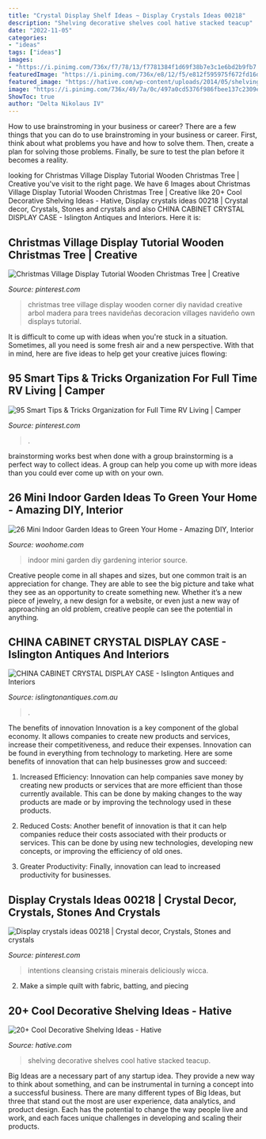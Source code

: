 ```yaml
---
title: "Crystal Display Shelf Ideas ~ Display Crystals Ideas 00218"
description: "Shelving decorative shelves cool hative stacked teacup"
date: "2022-11-05"
categories:
- "ideas"
tags: ["ideas"]
images:
- "https://i.pinimg.com/736x/f7/78/13/f7781384f1d69f38b7e3c1e6bd2b9fb7.jpg"
featuredImage: "https://i.pinimg.com/736x/e8/12/f5/e812f595975f672fd16d113a2aca17af.jpg"
featured_image: "https://hative.com/wp-content/uploads/2014/05/shelving-ideas/11-stacked-teacup-shelves.jpg"
image: "https://i.pinimg.com/736x/49/7a/0c/497a0cd5376f986fbee137c2309e5486.jpg"
ShowToc: true
author: "Delta Nikolaus IV"
---
```



How to use brainstroming in your business or career?
There are a few things that you can do to use brainstroming in your business or career. First, think about what problems you have and how to solve them. Then, create a plan for solving those problems. Finally, be sure to test the plan before it becomes a reality.

	

		
looking for Christmas Village Display Tutorial Wooden Christmas Tree | Creative you've visit to the right page. We have 6 Images about Christmas Village Display Tutorial Wooden Christmas Tree | Creative like 20+ Cool Decorative Shelving Ideas - Hative, Display crystals ideas 00218 | Crystal decor, Crystals, Stones and crystals and also CHINA CABINET CRYSTAL DISPLAY CASE - Islington Antiques and Interiors. Here it is:
		
    
## Christmas Village Display Tutorial Wooden Christmas Tree | Creative

<img loading=lazy src="https://i.pinimg.com/736x/f7/78/13/f7781384f1d69f38b7e3c1e6bd2b9fb7.jpg" onerror="this.onerror=null;this.src='https://tse4.mm.bing.net/th?id=OIP.5PLJHEKtM5Op4av1BS1FOgHaO0&amp;pid=15.1';" alt="Christmas Village Display Tutorial Wooden Christmas Tree | Creative">

_Source: pinterest.com_

>christmas tree village display wooden corner diy navidad creative arbol madera para trees navideñas decoracion villages navideño own displays tutorial. 

	

It is difficult to come up with ideas when you're stuck in a situation. Sometimes, all you need is some fresh air and a new perspective. With that in mind, here are five ideas to help get your creative juices flowing: 

    
## 95 Smart Tips &amp; Tricks Organization For Full Time RV Living | Camper

<img loading=lazy src="https://i.pinimg.com/736x/49/7a/0c/497a0cd5376f986fbee137c2309e5486.jpg" onerror="this.onerror=null;this.src='https://tse3.mm.bing.net/th?id=OIP.Q-3ykwColVsIl8-M_fxv3AHaLH&amp;pid=15.1';" alt="95 Smart Tips &amp; Tricks Organization for Full Time RV Living | Camper">

_Source: pinterest.com_

>. 

	

brainstorming works best when done with a group
brainstorming is a perfect way to collect ideas. A group can help you come up with more ideas than you could ever come up with on your own.

    
## 26 Mini Indoor Garden Ideas To Green Your Home - Amazing DIY, Interior

<img loading=lazy src="http://www.woohome.com/wp-content/uploads/2014/03/Mini-Indoor-Gardening-6.jpg" onerror="this.onerror=null;this.src='https://tse4.mm.bing.net/th?id=OIP.dHa-EoRy-Y-ozj8HTMeDEgHaJ4&amp;pid=15.1';" alt="26 Mini Indoor Garden Ideas to Green Your Home - Amazing DIY, Interior">

_Source: woohome.com_

>indoor mini garden diy gardening interior source. 

	

Creative people come in all shapes and sizes, but one common trait is an appreciation for change. They are able to see the big picture and take what they see as an opportunity to create something new. Whether it’s a new piece of jewelry, a new design for a website, or even just a new way of approaching an old problem, creative people can see the potential in anything.

    
## CHINA CABINET CRYSTAL DISPLAY CASE - Islington Antiques And Interiors

<img loading=lazy src="https://www.islingtonantiques.com.au/wp-content/uploads/2020/08/7FC46296-7A13-4873-9816-E15A7BB24E4A.jpeg" onerror="this.onerror=null;this.src='https://tse3.mm.bing.net/th?id=OIP.hdIHMHf3skG1ESPEVzH8pgHaGb&amp;pid=15.1';" alt="CHINA CABINET CRYSTAL DISPLAY CASE - Islington Antiques and Interiors">

_Source: islingtonantiques.com.au_

>. 

	

The benefits of innovation
Innovation is a key component of the global economy. It allows companies to create new products and services, increase their competitiveness, and reduce their expenses. Innovation can be found in everything from technology to marketing. Here are some benefits of innovation that can help businesses grow and succeed:
1. Increased Efficiency: Innovation can help companies save money by creating new products or services that are more efficient than those currently available. This can be done by making changes to the way products are made or by improving the technology used in these products.

2. Reduced Costs: Another benefit of innovation is that it can help companies reduce their costs associated with their products or services. This can be done by using new technologies, developing new concepts, or improving the efficiency of old ones.

3. Greater Productivity: Finally, innovation can lead to increased productivity for businesses.

    
## Display Crystals Ideas 00218 | Crystal Decor, Crystals, Stones And Crystals

<img loading=lazy src="https://i.pinimg.com/736x/e8/12/f5/e812f595975f672fd16d113a2aca17af.jpg" onerror="this.onerror=null;this.src='https://tse3.mm.bing.net/th?id=OIP.FE6-HprMB-KXyctjPk8LOAHaHa&amp;pid=15.1';" alt="Display crystals ideas 00218 | Crystal decor, Crystals, Stones and crystals">

_Source: pinterest.com_

>intentions cleansing cristais minerais deliciously wicca. 

	

2. Make a simple quilt with fabric, batting, and piecing

    
## 20+ Cool Decorative Shelving Ideas - Hative

<img loading=lazy src="https://hative.com/wp-content/uploads/2014/05/shelving-ideas/11-stacked-teacup-shelves.jpg" onerror="this.onerror=null;this.src='https://tse1.mm.bing.net/th?id=OIP.uWJsmKfa_GkD0EkiU5oBowHaMi&amp;pid=15.1';" alt="20+ Cool Decorative Shelving Ideas - Hative">

_Source: hative.com_

>shelving decorative shelves cool hative stacked teacup. 

	

Big Ideas are a necessary part of any startup idea. They provide a new way to think about something, and can be instrumental in turning a concept into a successful business. There are many different types of Big Ideas, but three that stand out the most are user experience, data analytics, and product design. Each has the potential to change the way people live and work, and each faces unique challenges in developing and scaling their products.

